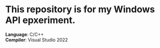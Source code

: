 # This repository is for my Windows API epxeriment.
**Language**: C/C++<br>
**Compiler**: Visual Studio 2022<br>
